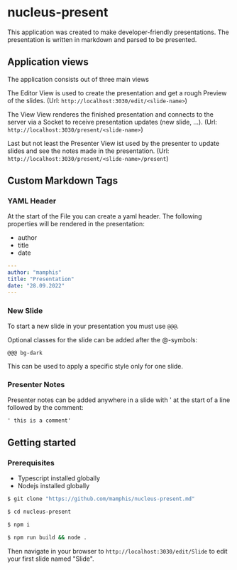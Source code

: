 # nucleus-present
This application was created to make developer-friendly presentations. The presentation is written in markdown and parsed to be presented.

## Application views
The application consists out of three main views 

The Editor View is used to create the presentation and get a rough Preview of the slides. (Url: `http://localhost:3030/edit/<slide-name>`)

The View View renderes the finished presentation and connects to the server via a Socket to receive presentation updates (new slide, ...). (Url: `http://localhost:3030/present/<slide-name>`)

Last but not least the Presenter View ist used by the presenter to update slides and see the notes made in the presentation. (Url: `http://localhost:3030/present/<slide-name>/present`)

## Custom Markdown Tags

### YAML Header
At the start of the File you can create a yaml header. The following properties will be rendered in the presentation:
- author
- title
- date

``` yaml
---
author: "mamphis"
title: "Presentation"
date: "28.09.2022"
---
```

### New Slide
To start a new slide in your presentation you must use `@@@`.

Optional classes for the slide can be added after the @-symbols:

`@@@ bg-dark`

This can be used to apply a specific style only for one slide.

### Presenter Notes
Presenter notes can be added anywhere in a slide with ' at the start of a line followed by the comment:

`' this is a comment'`

## Getting started

### Prerequisites

- Typescript installed globally
- Nodejs installed globally

``` bash
$ git clone "https://github.com/mamphis/nucleus-present.md"

$ cd nucleus-present

$ npm i

$ npm run build && node .
```

Then navigate in your browser to `http://localhost:3030/edit/Slide` to edit your first slide named "Slide".


